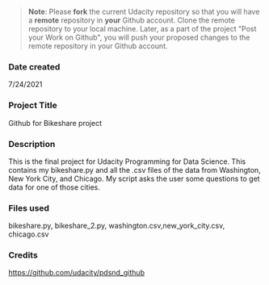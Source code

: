 >**Note**: Please **fork** the current Udacity repository so that you will have a **remote** repository in **your** Github account. Clone the remote repository to your local machine. Later, as a part of the project "Post your Work on Github", you will push your proposed changes to the remote repository in your Github account.

### Date created
7/24/2021

### Project Title
Github for Bikeshare project

### Description
This is the final project for Udacity Programming for Data Science. This contains my bikeshare.py and all the .csv files of the data from Washington, New York City, and Chicago. My script asks the user some questions to get data for one of those cities.

### Files used
bikeshare.py, bikeshare_2.py, washington.csv,new_york_city.csv, chicago.csv

### Credits
https://github.com/udacity/pdsnd_github

